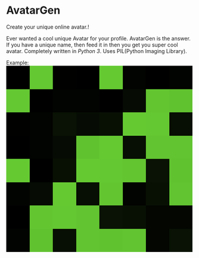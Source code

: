 # AvatarGen
Create your unique online avatar.!

Ever wanted a cool unique Avatar for your profile. AvatarGen is the answer.
If you have a unique name, then feed it in then you get you super cool avatar.
Completely written in _Python 3_. Uses PIL(Python Imaging Library).


Example:
![Avatar of hussain](https://github.com/risalmuhammed/AvatarGen/blob/master/avatar/avatar-2015-08-12_21h_19m_55s-500px.png)
